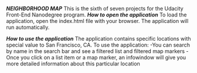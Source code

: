 ***NEIGHBORHOOD MAP***
This is the sixth of seven projects for the Udacity Front-End Nanodegree program. 
***How to open the application***
To load the application, open the index.html file with your browser. The application will run automatically.

***How to use the application***
The application contains specific locations with special value to San Francisco, CA.
To use the application: 
-You can search by name in the search bar and see a filtered list and filtered map markers
-Once you click on a list item or a map marker, an infowindow will give you more detailed information about this particular location

